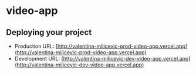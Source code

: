 # video-app

## Deploying your project

- Production URL: [http://valentina-milicevic-prod-video-app.vercel.app](http://valentina-milicevic-prod-video-app.vercel.app)
- Development URL: [http://valentina-milicevic-dev-video-app.vercel.app](http://valentina-milicevic-dev-video-app.vercel.app)